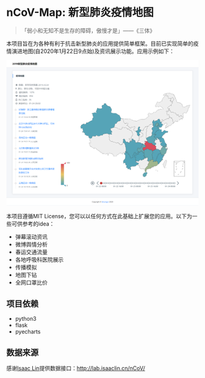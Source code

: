 # nCoV-Map: 新型肺炎疫情地图

> 「弱小和无知不是生存的障碍，傲慢才是」——《三体》

本项目旨在为各种有利于抗击新型肺炎的应用提供简单框架。目前已实现简单的疫情演进地图(自2020年1月22日9点始)及资讯展示功能。应用示例如下：

<p align="center">
  <img src="nCoV-Map.png" alt="nCoV-Map.png">
</p>

本项目遵循MIT License，您可以以任何方式在此基础上扩展您的应用。以下为一些可供参考的idea：

* 弹幕滚动资讯
* 微博舆情分析
* 春运交通流量
* 各地呼吸科医院展示
* 传播模拟
* 地图下钻
* 全网口罩比价

## 项目依赖
* python3
* flask
* pyecharts

## 数据来源
感谢[Isaac Lin](https://github.com/BlankerL)提供数据接口：<http://lab.isaaclin.cn/nCoV/>